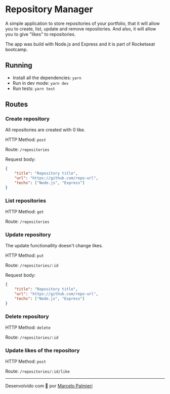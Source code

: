 # Repository Manager
A simple application to store repositories of your portfolio, that it will allow you to create, list, update and remove repositories. And also, it will allow you to give "likes" to repositories.

The app was build with Node.js and Express and it is part of Rocketseat bootcamp.

## Running
- Install all the dependencies: `yarn`
- Run in dev mode: `yarn dev`
- Run tests: `yarn test`

## Routes

### Create repository
All repositories are created with 0 like.

HTTP Method: `post`

Route: `/repositories`

Request body:
```json
{
	"title": "Repository title",
	"url": "https://github.com/repo-url",
	"techs": ["Node.js", "Express"]
}
```


### List repositories
HTTP Method: `get`

Route: `/repositories`


### Update repository
The update functionallity doesn't change likes.

HTTP Method: `put`

Route: `/repositories/:id`

Request body:
```json
{
	"title": "Repository title",
	"url": "https://github.com/repo-url",
	"techs": ["Node.js", "Express"]
}
```


### Delete repository
HTTP Method: `delete`

Route: `/repositories/:id`


### Update likes of the repository

HTTP Method: `post`

Route: `/repositories/:id/like`

---
Desenvolvido com :purple_heart: por [Marcelo Palmieri](https://www.linkedin.com/in/marcelo-palmieri)